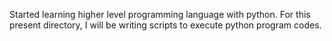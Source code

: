 Started learning higher level programming language with python.
For this present directory, I will be writing scripts to execute python program codes.
